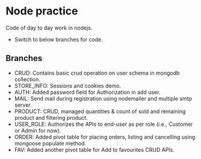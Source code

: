 # Node practice

Code of day to day work in nodejs.

-  Switch to below branches for code.

## Branches

- CRUD: Contains basic crud operation on user schema in mongodb collection.
- STORE_INFO: Sessions and cookies demo.
- AUTH: Added password field for Authorization in add user.
- MAIL: Send mail during registration using nodemailer and multiple smtp server.
- PRODUCT: CRUD, managed quantities & count of sold and remaining product and filtering product.
- USER_ROLE: Authorizes the APIs to end-user as per role (i.e., Customer or Admin for now).
- ORDER: Added pivot table for placing orders, listing and cancelling using mongoose populate method.
- FAV: Added another pivot table for Add to favourites CRUD APIs.